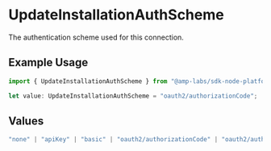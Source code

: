 # UpdateInstallationAuthScheme

The authentication scheme used for this connection.

## Example Usage

```typescript
import { UpdateInstallationAuthScheme } from "@amp-labs/sdk-node-platform/models/operations";

let value: UpdateInstallationAuthScheme = "oauth2/authorizationCode";
```

## Values

```typescript
"none" | "apiKey" | "basic" | "oauth2/authorizationCode" | "oauth2/authorizationCodePKCE" | "oauth2/clientCredentials" | "oauth2/password"
```